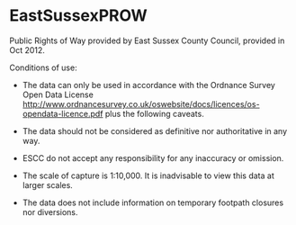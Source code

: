 EastSussexPROW
==============

Public Rights of Way provided by East Sussex County Council, provided in Oct 2012.

Conditions of use:

- The data can only be used in accordance with the Ordnance Survey Open Data License http://www.ordnancesurvey.co.uk/oswebsite/docs/licences/os-opendata-licence.pdf plus the following caveats.

- The data should not be considered as definitive nor authoritative in any way.

- ESCC do not accept any responsibility for any inaccuracy or omission.

- The scale of capture is 1:10,000. It is inadvisable to view this data at larger scales.

- The data does not include information on temporary footpath closures nor diversions.

